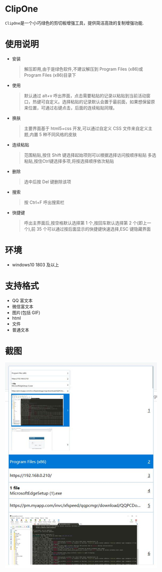 # ClipOne

`ClipOne`是一个小巧绿色的剪切板增强工具，提供简洁高效的复制增强功能.

# 使用说明

- 安装
  > 解压即用,由于是绿色软件,不建议解压到 Program Files (x86)或 Program Files (x86)目录下
- 使用
  > 默认通过 alt+v 呼出界面，点击需要粘贴的记录以粘贴到当前活动窗口，热键可自定义。选择粘贴的记录默认会置于最前面，如果想保留原来位置，可通过右键点击，后面的连续粘贴同理。
- 换肤
  > 主要界面基于 html5+css 开发,可以通过自定义 CSS 文件来自定义主题,内置 5 种不同风格的皮肤
- 连续粘贴
  > 范围粘贴,按住 Shift 键选择起始项则可以根据选择访问按顺序粘贴
  > 多选粘贴,按住Ctrl键选择多项,将按选择顺序依次粘贴
- 删除
  > 选中后按 Del 键删除该项
- 搜索
  > 按 Ctrl+F 呼出搜索栏
- 快捷键
  > 呼出主界面后,按空格默认选择第 1 个,按回车默认选择第 2 个(即上一个),前 35 个可以通过按后面显示的快捷键快速选择,ESC 键隐藏界面

# 环境

- windows10 1803 及以上

# 支持格式

- QQ 富文本
- 微信富文本
- 图片(包括 GIF)
- html
- 文件
- 普通文本

# 截图

![截图](https://raw.githubusercontent.com/silentmoooon/ClipOne/master/image.jpg)
